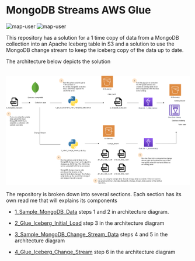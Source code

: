 # MongoDB Streams AWS Glue

<img width="85" alt="map-user" src="https://img.shields.io/badge/views-1651-green"> <img width="125" alt="map-user" src="https://img.shields.io/badge/unique visits-246-green">

This repository has a solution for a 1 time copy of data from a MongoDB collection into an Apache Iceberg table in S3 and a solution to use the MongoDB change stream to keep the iceberg copy of the data up to date.

The architecture below depicts the solution

<br>

<img width="1000" alt="map-user" src="https://github.com/ev2900/MongoDB_Streams_Glue_Iceberg/blob/main/0_Architecture/mongoDB_glue_iceberg_architecture.png">

The repository is broken down into several sections. Each section has its own read me that will explains its components

* [1_Sample_MongoDB_Data](https://github.com/ev2900/MongoDB_Streams_Glue_Iceberg/tree/main/1_Sample_MongoDB_Data) steps 1 and 2 in architecture diagram.

* [2_Glue_Iceberg_Initial_Load](https://github.com/ev2900/MongoDB_Streams_Glue_Iceberg/tree/main/2_Glue_Iceberg_Initial_Load) step 3 in the architecture diagram

* [3_Sample_MongoDB_Change_Stream_Data](https://github.com/ev2900/MongoDB_Streams_Glue_Iceberg/tree/main/2_Glue_Iceberg_Initial_Load) steps 4 and 5 in the architecture diagram

* [4_Glue_Iceberg_Change_Stream](https://github.com/ev2900/MongoDB_Streams_Glue_Iceberg/tree/main/2_Glue_Iceberg_Initial_Load) step 6 in the architecture diagram

